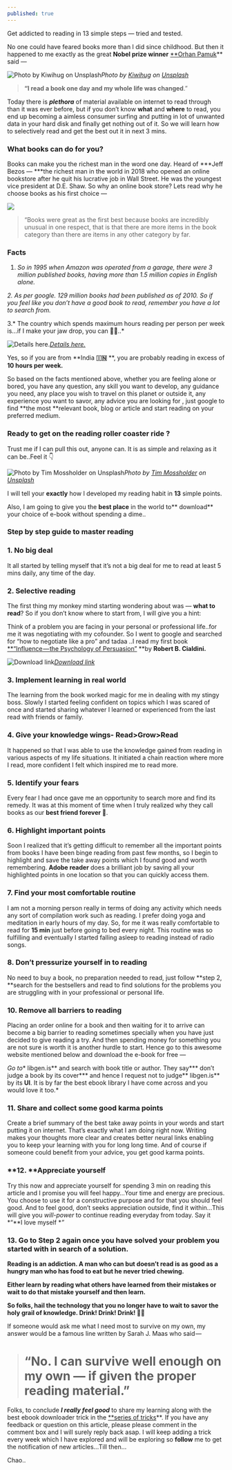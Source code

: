 ```yaml
---
published: true
---
```


Get addicted to reading in 13 simple steps — tried and tested.

No one could have feared books more than I did since childhood. But then it happened to me exactly as the great **Nobel prize winner** [**Orhan Pamuk](https://en.wikipedia.org/wiki/Orhan_Pamuk)** said —

![Photo by [Kiwihug](https://unsplash.com/@kiwihug?utm_source=medium&utm_medium=referral) on [Unsplash](https://unsplash.com?utm_source=medium&utm_medium=referral)](https://cdn-images-1.medium.com/max/9600/0*E_ouEH_vLNBOaZ1u)*Photo by [Kiwihug](https://unsplash.com/@kiwihug?utm_source=medium&utm_medium=referral) on [Unsplash](https://unsplash.com?utm_source=medium&utm_medium=referral)*
> **“I read a book one day and my whole life was changed**.”

Today there is ***plethora*** of material available on internet to read through than it was ever before, but if you don’t know **what** and **where** to read, you end up becoming a aimless consumer surfing and putting in lot of unwanted data in your hard disk and finally get nothing out of it. So we will learn how to selectively read and get the best out it in next 3 mins.

### What books can do for you?

Books can make you the richest man in the word one day. Heard of ***Jeff Bezos — ***the richest man in the world in 2018 who opened an online bookstore after he quit his lucrative job in Wall Street. He was the youngest vice president at D.E. Shaw. So why an online book store? Lets read why he choose books as his first choice —

![](https://cdn-images-1.medium.com/max/2000/0*VnGe15g8w68NsglW.png)
> “Books were great as the first best because books are incredibly unusual in one respect, that is that there are more items in the book category than there are items in any other category by far.

### Facts

1. *So in 1995 when Amazon was operated from a garage, there were 3 million published books, having more than 1.5 million copies in English alone.*

*2. As per google. 129 million books had been published as of 2010. So if you feel like you don’t have a good book to read, remember you have a lot to search from.*

3.* The country which spends maximum hours reading per person per week is…if I make your jaw drop, you can 👏👏..*

![[Details here.](https://www.statista.com/chart/6125/which-countries-read-the-most/)](https://cdn-images-1.medium.com/max/2000/1*8ZvhpPVYYo3gcT_iOSOTpQ.jpeg)*[Details here.](https://www.statista.com/chart/6125/which-countries-read-the-most/)*

Yes, so if you are from **India **🇮🇳** **, you are probably reading in excess of **10 hours per week.**

So based on the facts mentioned above, whether you are feeling alone or bored, you have any question, any skill you want to develop, any guidance you need, any place you wish to travel on this planet or outside it, any experience you want to savor, any advice you are looking for , just google to find **the most **relevant book, blog or article and start reading on your preferred medium.

### Ready to get on the reading roller coaster ride ?

Trust me if I can pull this out, anyone can. It is as simple and relaxing as it can be..Feel it 👇

![Photo by [Tim Mossholder](https://unsplash.com/@timmossholder?utm_source=medium&utm_medium=referral) on [Unsplash](https://unsplash.com?utm_source=medium&utm_medium=referral)](https://cdn-images-1.medium.com/max/18000/0*dd8HhOQipa0Sq9E0)*Photo by [Tim Mossholder](https://unsplash.com/@timmossholder?utm_source=medium&utm_medium=referral) on [Unsplash](https://unsplash.com?utm_source=medium&utm_medium=referral)*

I will tell your **exactly** how I developed my reading habit in **13** simple points.

Also, I am going to give you the **best place** in the world to** download** your choice of e-book without spending a dime..

### Step by step guide to master reading

### **1. No big deal**

It all started by telling myself that it’s not a big deal for me to read at least 5 mins daily, any time of the day.

### **2.** Selective reading

The first thing my monkey mind starting wondering about was — **what to read**? So if you don’t know where to start from, I will give you a hint:

Think of a problem you are facing in your personal or professional life..for me it was negotiating with my cofounder. So I went to google and searched for “how to negotiate like a pro” and tadaa ..I read my first book [**“Influence — the Psychology of Persuasion”](http://libgen.is/search.php?req=Influence+the+psychology+of+persuasion&open=0&res=25&view=simple&phrase=1&column=def) **by **Robert B. Cialdini.**

![[Download link](http://libgen.is/search.php?req=Influence+the+psychology+of+persuasion&open=0&res=25&view=simple&phrase=1&column=def)](https://cdn-images-1.medium.com/max/2068/1*DuJF7e0hKj3GvXn3R2X_xQ.jpeg)*[Download link](http://libgen.is/search.php?req=Influence+the+psychology+of+persuasion&open=0&res=25&view=simple&phrase=1&column=def)*

### **3.** Implement learning in real world

The learning from the book worked magic for me in dealing with my stingy boss. Slowly I started feeling confident on topics which I was scared of once and started sharing whatever I learned or experienced from the last read with friends or family.

### **4.** Give your knowledge wings- Read>Grow>Read

It happened so that I was able to use the knowledge gained from reading in various aspects of my life situations. It initiated a chain reaction where more I read, more confident I felt which inspired me to read more.

### **5. Identify your fears**

Every fear I had once gave me an opportunity to search more and find its remedy. It was at this moment of time when I truly realized why they call books as our **best friend forever 🙌**.

### **6. Highlight important points**

Soon I realized that it’s getting difficult to remember all the important points from books I have been binge reading from past few months, so I begin to highlight and save the take away points which I found good and worth remembering. **Adobe reader** does a brilliant job by saving all your highlighted points in one location so that you can quickly access them.

### **7.** Find your most comfortable routine

I am not a morning person really in terms of doing any activity which needs any sort of compilation work such as reading. I prefer doing yoga and meditation in early hours of my day. So, for me it was really comfortable to read for **15 min** just before going to bed every night. This routine was so fulfilling and eventually I started falling asleep to reading instead of radio songs.

### **8. Don’t pressurize yourself in to reading**

No need to buy a book, no preparation needed to read, just follow **step 2, **search for the bestsellers and read to find solutions for the problems you are struggling with in your professional or personal life.

### **10.** Remove all barriers to reading

Placing an order online for a book and then waiting for it to arrive can become a big barrier to reading sometimes specially when you have just decided to give reading a try. And then spending money for something you are not sure is worth it is another hurdle to start. Hence go to this awesome website mentioned below and download the e-book for free —

*Go to** libgen.is** and search with book title or author. They say*** don’t judge a book by its cover*** and hence I request not to judge** libgen.is** by its **UI**. It is by far the best ebook library I have come across and you would love it too.*

### 11. Share and collect some good karma points

Create a brief summary of the best take away points in your words and start putting it on internet. That’s exactly what I am doing right now. Writing makes your thoughts more clear and creates better neural links enabling you to keep your learning with you for long long time. And of course if someone could benefit from your advice, you get good karma points.

### **12. **Appreciate yourself

Try this now and appreciate yourself for spending 3 min on reading this article and I promise you will feel happy…Your time and energy are precious. You choose to use it for a constructive purpose and for that you should feel good. And to feel good, don’t seeks appreciation outside, find it within...This will give you *will-power* to continue reading everyday from today. Say it *“**I love myself **”*

### 13. Go to Step 2 again once you have solved your problem you started with in search of a solution.

**Reading is an addiction. A man who can but doesn’t read is as good as a hungry man who has food to eat but he never tried chewing.**

**Either learn by reading what others have learned from their mistakes or wait to do that mistake yourself and then learn.**

**So folks, hail the technology that you no longer have to wait to savor the holy grail of knowledge. Drink! Drink! Drink! 🍺🍺**

If someone would ask me what I need most to survive on my own, my answer would be a famous line written by Sarah J. Maas who said —
> # “No. I can survive well enough on my own — if given the proper reading material.”

Folks, to conclude ***I really feel good*** to share my learning along with the best ebook downloader trick in the [**series of tricks](https://medium.com/@haarshgoyal/how-i-read-member-only-articles-on-medium-com-without-paying-5-month-33041399951b?source=post_stats_page---------------------------)**. If you have any feedback or question on this article, please please comment in the comment box and I will surely reply back asap. I will keep adding a trick every week which I have explored and will be exploring so **follow** me to get the notification of new articles...Till then…

Chao..
